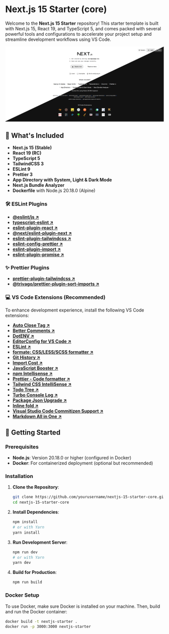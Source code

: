 # Next.js 15 Starter (core)

Welcome to the **Next.js 15 Starter** repository! This starter template is built with Next.js 15, React 19, and TypeScript 5, and comes packed with several powerful tools and configurations to accelerate your project setup and streamline development workflows using VS Code.

![Next.js 15 Starter](public/images/screenshot.png)

## 🚀 What's Included

- **Next.js 15 (Stable)**
- **React 19 (RC)**
- **TypeScript 5**
- **TailwindCSS 3**
- **ESLint 9**
- **Prettier 3**
- **App Directory with System, Light & Dark Mode**
- **Next.js Bundle Analyzer**
- **Dockerfile** with Node.js 20.18.0 (Alpine)

### 🛠️ ESLint Plugins

<ul>
  <li><a href="https://www.npmjs.com/package/@eslint/js" target="_blank"><strong>@eslint/js ↗</strong></a></li>
  <li><a href="https://github.com/typescript-eslint/typescript-eslint" target="_blank"><strong>typescript-eslint ↗</strong></a></li>
  <li><a href="https://github.com/jsx-eslint/eslint-plugin-react" target="_blank"><strong>eslint-plugin-react ↗</strong></a></li>
  <li><a href="https://github.com/vercel/next.js" target="_blank"><strong>@next/eslint-plugin-next ↗</strong></a></li>
  <li><a href="https://github.com/francoismassart/eslint-plugin-tailwindcss" target="_blank"><strong>eslint-plugin-tailwindcss ↗</strong></a></li>
  <li><a href="eslint-config-prettier" target="_blank"><strong>eslint-config-prettier ↗</strong></a></li>
  <li><a href="https://github.com/import-js/eslint-plugin-import" target="_blank"><strong>eslint-plugin-import ↗</strong></a></li>
  <li><a href="https://github.com/eslint-community/eslint-plugin-promise" target="_blank"><strong>eslint-plugin-promise ↗</strong></a></li>
</ul>

### ✨ Prettier Plugins

<ul>
  <li><a href="https://github.com/tailwindlabs/prettier-plugin-tailwindcss" target="_blank"><strong>prettier-plugin-tailwindcss ↗</strong></a></li>
  <li><a href="https://github.com/trivago/prettier-plugin-sort-imports" target="_blank"><strong>@trivago/prettier-plugin-sort-imports ↗</strong></a></li>
</ul>

### 💻 VS Code Extensions (Recommended)

To enhance development experience, install the following VS Code extensions:

<ul>
  <li><a href="https://marketplace.visualstudio.com/items?itemName=formulahendry.auto-close-tag" target="_blank"><strong>Auto Close Tag ↗</strong></a></li>
  <li><a href="https://marketplace.visualstudio.com/items?itemName=aaron-bond.better-comments" target="_blank"><strong>Better Comments ↗</strong></a></li>
  <li><a href="https://marketplace.visualstudio.com/items?itemName=mikestead.dotenv" target="_blank"><strong>DotENV ↗</strong></a></li>
  <li><a href="https://marketplace.visualstudio.com/items?itemName=EditorConfig.EditorConfig" target="_blank"><strong>EditorConfig for VS Code ↗</strong></a></li>
  <li><a href="https://marketplace.visualstudio.com/items?itemName=dbaeumer.vscode-eslint" target="_blank"><strong>ESLint ↗</strong></a></li>
  <li><a href="https://marketplace.visualstudio.com/items?itemName=MikeBovenlander.formate" target="_blank"><strong>formate: CSS/LESS/SCSS formatter ↗</strong></a></li>
  <li><a href="https://marketplace.visualstudio.com/items?itemName=donjayamanne.githistory" target="_blank"><strong>Git History ↗</strong></a></li>
  <li><a href="https://marketplace.visualstudio.com/items?itemName=wix.vscode-import-cost" target="_blank"><strong>Import Cost ↗</strong></a></li>
  <li><a href="https://marketplace.visualstudio.com/items?itemName=sburg.vscode-javascript-booster" target="_blank"><strong>JavaScript Booster ↗</strong></a></li>
  <li><a href="https://marketplace.visualstudio.com/items?itemName=christian-kohler.npm-intellisense" target="_blank"><strong>npm Intellisense ↗</strong></a></li>
  <li><a href="https://marketplace.visualstudio.com/items?itemName=esbenp.prettier-vscode" target="_blank"><strong>Prettier - Code formatter ↗</strong></a></li>
  <li><a href="https://marketplace.visualstudio.com/items?itemName=bradlc.vscode-tailwindcss" target="_blank"><strong>Tailwind CSS IntelliSense ↗</strong></a></li>
  <li><a href="https://marketplace.visualstudio.com/items?itemName=Gruntfuggly.todo-tree" target="_blank"><strong>Todo Tree ↗</strong></a></li>
  <li><a href="https://marketplace.visualstudio.com/items?itemName=ChakrounAnas.turbo-console-log" target="_blank"><strong>Turbo Console Log ↗</strong></a></li>
  <li><a href="https://marketplace.visualstudio.com/items?itemName=codeandstuff.package-json-upgrade" target="_blank"><strong>Package Json Upgrade ↗</strong></a></li>
  <li><a href="https://marketplace.visualstudio.com/items?itemName=moalamri.inline-fold" target="_blank"><strong>Inline fold ↗</strong></a></li>
  <li><a href="https://marketplace.visualstudio.com/items?itemName=KnisterPeter.vscode-commitizen" target="_blank"><strong>Visual Studio Code Commitizen Support ↗</strong></a></li>
  <li><a href="https://marketplace.visualstudio.com/items?itemName=yzhang.markdown-all-in-one" target="_blank"><strong>Markdown All in One ↗</strong></a></li>
</ul>


## 🏁 Getting Started

### Prerequisites

- **Node.js**: Version 20.18.0 or higher (configured in Docker)
- **Docker**: For containerized deployment (optional but recommended)

### Installation

1. **Clone the Repository**:
    ```bash
    git clone https://github.com/yourusername/nextjs-15-starter-core.git
    cd nextjs-15-starter-core
    ```

2. **Install Dependencies**:
    ```bash
    npm install
    # or with Yarn
    yarn install
    ```

3. **Run Development Server**:
    ```bash
    npm run dev
    # or with Yarn
    yarn dev
    ```

4. **Build for Production**:
    ```bash
    npm run build
    ```

### Docker Setup

To use Docker, make sure Docker is installed on your machine. Then, build and run the Docker container:

```bash
docker build -t nextjs-starter .
docker run -p 3000:3000 nextjs-starter
